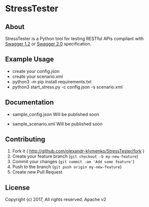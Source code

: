 # StressTester

## About

StressTester is a Python tool for testing RESTful APIs compilant with [Swagger 1.2](https://github.com/swagger-api/swagger-spec/blob/master/versions/1.2.md) or [Swagger 2.0](https://github.com/swagger-api/swagger-spec/blob/master/versions/2.0.md) specification.

## Example Usage

* create your config.json
* create your scenario.xml
* python3 -m pip install requirements.txt
* python3 start_stress.py -c config.json -s scenario.xml

## Documentation

* sample_config.json
Will be published soon

* sample_scenario.xml
Will be published soon


## Contributing

1. Fork it ( http://github.com/olexandr-klymenko/StressTester/fork )
2. Create your feature branch (`git checkout -b my-new-feature`)
3. Commit your changes (`git commit -am 'Add some feature'`)
4. Push to the branch (`git push origin my-new-feature`)
5. Create new Pull Request

## License

Copyright (c) 2017, All rights reserved.
Apache v2
